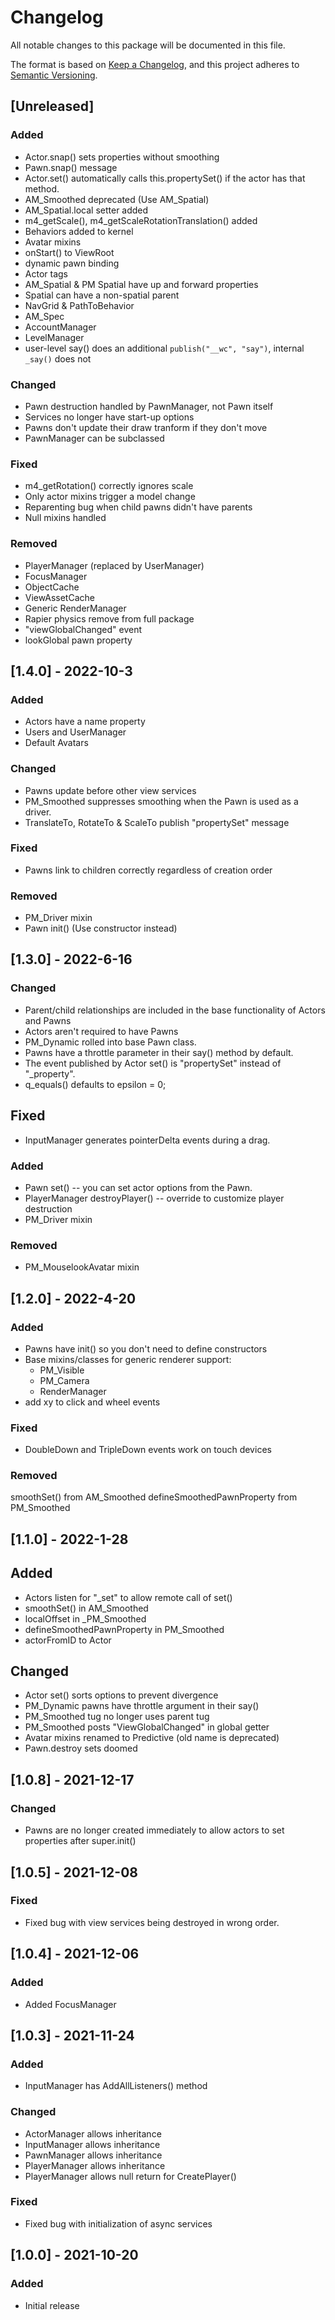 # Changelog
All notable changes to this package will be documented in this file.

The format is based on [Keep a Changelog](https://keepachangelog.com/en/1.0.0/),
and this project adheres to [Semantic Versioning](https://semver.org/spec/v2.0.0.html).

## [Unreleased]
### Added
- Actor.snap() sets properties without smoothing
- Pawn.snap() message
- Actor.set() automatically calls this.propertySet() if the actor has that method.
- AM_Smoothed deprecated (Use AM_Spatial)
- AM_Spatial.local setter added
- m4_getScale(), m4_getScaleRotationTranslation() added
- Behaviors added to kernel
- Avatar mixins
- onStart() to ViewRoot
- dynamic pawn binding
- Actor tags
- AM_Spatial & PM Spatial have up and forward properties
- Spatial can have a non-spatial parent
- NavGrid & PathToBehavior
- AM_Spec
- AccountManager
- LevelManager
- user-level say() does an additional `publish("__wc", "say")`, internal `_say()` does not

### Changed
- Pawn destruction handled by PawnManager, not Pawn itself
- Services no longer have start-up options
- Pawns don't update their draw tranform if they don't move
- PawnManager can be subclassed

### Fixed
- m4_getRotation() correctly ignores scale
- Only actor mixins trigger a model change
- Reparenting bug when child pawns didn't have parents
- Null mixins handled

### Removed
- PlayerManager (replaced by UserManager)
- FocusManager
- ObjectCache
- ViewAssetCache
- Generic RenderManager
- Rapier physics remove from full package
- "viewGlobalChanged" event
- lookGlobal pawn property

## [1.4.0] - 2022-10-3
### Added
- Actors have a name property
- Users and UserManager
- Default Avatars

### Changed
- Pawns update before other view services
- PM_Smoothed suppresses smoothing when the Pawn is used as a driver.
- TranslateTo, RotateTo & ScaleTo publish "propertySet" message

### Fixed
- Pawns link to children correctly regardless of creation order

### Removed
- PM_Driver mixin
- Pawn init() (Use constructor instead)

## [1.3.0] - 2022-6-16
### Changed
- Parent/child relationships are included in the base functionality of Actors and Pawns
- Actors aren't required to have Pawns
- PM_Dynamic rolled into base Pawn class.
- Pawns have a throttle parameter in their say() method by default.
- The event published by Actor set() is "propertySet" instead of "_property".
- q_equals() defaults to epsilon = 0;

## Fixed
- InputManager generates pointerDelta events during a drag.

### Added
- Pawn set() -- you can set actor options from the Pawn.
- PlayerManager destroyPlayer() -- override to customize player destruction
- PM_Driver mixin

### Removed
- PM_MouselookAvatar mixin

## [1.2.0] - 2022-4-20
### Added
- Pawns have init() so you don't need to define constructors
- Base mixins/classes for generic renderer support:
  - PM_Visible
  - PM_Camera
  - RenderManager
- add xy to click and wheel events

### Fixed
- DoubleDown and TripleDown events work on touch devices

### Removed
smoothSet() from AM_Smoothed
defineSmoothedPawnProperty from PM_Smoothed

## [1.1.0] - 2022-1-28
## Added
- Actors listen for "_set" to allow remote call of set()
- smoothSet() in AM_Smoothed
- localOffset in _PM_Smoothed
- defineSmoothedPawnProperty in PM_Smoothed
- actorFromID to Actor

## Changed
- Actor set() sorts options to prevent divergence
- PM_Dynamic pawns have throttle argument in their say()
- PM_Smoothed tug no longer uses parent tug
- PM_Smoothed posts "ViewGlobalChanged" in global getter
- Avatar mixins renamed to Predictive (old name is deprecated)
- Pawn.destroy sets doomed

## [1.0.8] - 2021-12-17
### Changed
- Pawns are no longer created immediately to allow actors to set properties after super.init()

## [1.0.5] - 2021-12-08
### Fixed
- Fixed bug with view services being destroyed in wrong order.

## [1.0.4] - 2021-12-06
### Added
- Added FocusManager

## [1.0.3] - 2021-11-24
### Added
- InputManager has AddAllListeners() method
### Changed
- ActorManager allows inheritance
- InputManager allows inheritance
- PawnManager allows inheritance
- PlayerManager allows inheritance
- PlayerManager allows null return for CreatePlayer()
### Fixed
- Fixed bug with initialization of async services

## [1.0.0] - 2021-10-20
### Added
- Initial release








